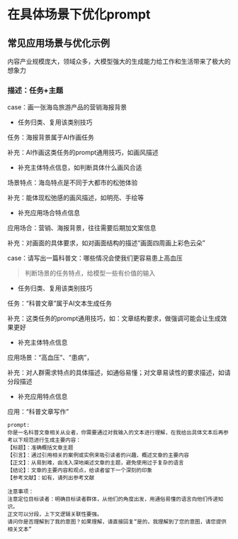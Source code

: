 # 在具体场景下优化prompt

## 常见应用场景与优化示例

内容产业规模庞大，领域众多，大模型强大的生成能力给工作和生活带来了极大的想象力



### 描述：任务+主题

case：画一张海岛旅游产品的营销海报背景

- 任务归类、复用该类别技巧

任务：海报背景属于AI作画任务

补充：AI作画这类任务的prompt通用技巧，如画风描述



- 补充主体特点信息，如判断具体什么画风合适

场景特点：海岛特点是不同于大都市的松弛体验

补充：能体现松弛感的画风描述，如明亮、手绘等



- 补充应用场合特点信息

应用场合：营销、海报背景，往往需要后期加文案信息

补充：对画面的具体要求，如对画面结构的描述“画面四周画上彩色云朵”



case：请写出一篇科普文：哪些情况会使我们更容易患上高血压

> 判断场景的任务特点，给模型一些有价值的输入

- 任务归类、复用该类别技巧

任务：“科普文章”属于AI文本生成任务

补充：这类任务的prompt通用技巧，如：文章结构要求，做强调可能会让生成效果更好



- 补充主体特点信息

应用场景：“高血压”、“患病”，

补充：对人群需求特点的具体描述，如通俗易懂；对文章易读性的要求描述，如请分段描述



- 补充应用特点信息

应用：“科普文章写作”



```
prompt:
你是一名科普文章相关从业者，你需要通过对我输入的文本进行理解，在我给出具体文本后再参考以下规范进行生成主要内容：
【标题】：准确概括文章主题
【引言】：通过引用相关的案例或实例来吸引读者的兴趣，概述文章的主要内容
【正文】：从易到难，由浅入深地阐述文章的主题，避免使用过于复杂的语言
【结论】：文章的主要内容和观点，给读者留下一个深刻的印象
【参考文献】：如有，请列出参考文献

注意事项：
注意定位目标读者：明确目标读者群体，从他们的角度出发，用通俗易懂的语言向他们传递知识。
正文可以分段，上下文逻辑关联性要强。
请问你是否理解到了我的意图？如果理解，请直接回复“是的，我理解到了您的意图，请您提供相关文本”
```

 
